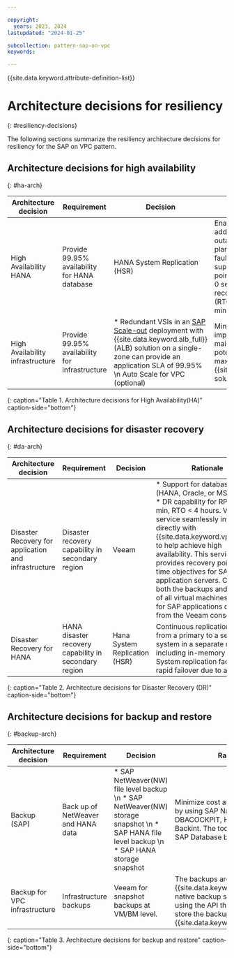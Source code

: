 ```yaml
---

copyright:
  years: 2023, 2024
lastupdated: "2024-01-25"

subcollection: pattern-sap-on-vpc
keywords:

---
```


{{site.data.keyword.attribute-definition-list}}

# Architecture decisions for resiliency
{: #resiliency-decisions}

The following sections summarize the resiliency architecture decisions for resiliency for the SAP on VPC pattern.


## Architecture decisions for high availability
{: #ha-arch}

| Architecture decision | Requirement | Decision | Rationale |
| -------------- | -------------- | -------------- | -------------- |
| High Availability HANA                          | Provide 99.95% availability for HANA database             | HANA System Replication (HSR)                                                                                                                                                                                                                     | Enabling HANA HSR addresses SAP HANA outage reduction due to planned maintenance, faults, and disasters. It supports a recovery point objective (RPO) of 0 seconds and a recovery time objective (RTO) measured in minutes.                                                                                                                                               |
| High Availability infrastructure                | Provide 99.95% availability for infrastructure        | * Redundant VSIs in an [SAP Scale-out](/docs/sap?topic=sap-refarch-hana-scaleout#network-layout-for-scale-out-configurations-2) deployment with {{site.data.keyword.alb_full}} (ALB) solution on a single-zone can provide an application SLA of 99.95% \n Auto Scale for VPC (optional)  | Minimize cost, implementation and maintenance complexity, potential latency and maximize value with {{site.data.keyword.IBM}} solutions.                                                                                                                                                                                                                                                        |
{: caption="Table 1. Architecture decisions for High Availability(HA)" caption-side="bottom"}

## Architecture decisions for disaster recovery
{: #da-arch}

| Architecture decision | Requirement | Decision | Rationale |
| -------------- | -------------- | -------------- | -------------- |
| Disaster Recovery for application and infrastructure | Disaster recovery capability in secondary region      | Veeam                                                                                                                                                                                                                                             | * Support for databases (HANA, Oracle, or MSSQL). \n * DR capability for RPO \< 15 min, RTO \< 4 hours. Veeam service seamlessly integrates directly with {{site.data.keyword.vpc_short}} to help achieve high availability. This service provides recovery points and time objectives for SAP application servers. Controls both the backups and restores of all virtual machines (VMs) for SAP applications directly from the Veeam console.                                                                                                                                                                                                                                                                                                                         |
| Disaster Recovery for HANA                        | HANA disaster recovery capability in secondary region | Hana System Replication (HSR)                                                                                                                                                                                                                     | Continuous replication of data from a primary to a secondary system in a separate region, including in-memory loading. System replication facilitates rapid failover due to a disaster                                                                                                                                                                           |
{: caption="Table 2. Architecture decisions for Disaster Recovery (DR)" caption-side="bottom"}

## Architecture decisions for backup and restore
{: #backup-arch}

| Architecture decision | Requirement | Decision | Rationale |
| -------------- | -------------- | -------------- | -------------- |
| Backup (SAP)                                    | Back up of NetWeaver and HANA data                    | * SAP NetWeaver(NW) file level backup \n * SAP NetWeaver(NW) storage snapshot \n * SAP HANA file level backup \n * SAP HANA storage snapshot                                                                                                                                                                                                                    | Minimize cost and operational ease by using SAP Native tools like DBACOCKPIT, HANACOCKPIT, and Backint. The tools are used to take SAP Database backup.                                                                                                                                                                                                                             |
| Backup for VPC infrastructure                 | Infrastructure backups                                | Veeam for snapshot backups at VM/BM level.                                                                                                                                                                                                        |The backups are integrated with {{site.data.keyword.Bluemix_notm}} native backup solution of Veeam by using the API that's available to store the backup in the {{site.data.keyword.cos_full_notm}}.                                                                                                                                                                                                            |
{: caption="Table 3. Architecture decisions for backup and restore" caption-side="bottom"}
